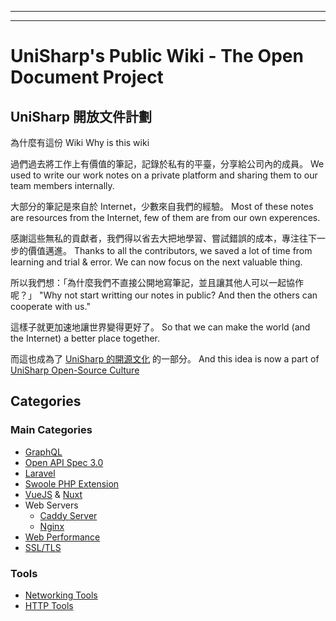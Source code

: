 

-----



-----

<!-- TITLE: UniSharp's Wiki -->
<!-- SUBTITLE: Welcome to UniSharp's Public Wiki -->

# UniSharp's Public Wiki - The Open Document Project
## UniSharp 開放文件計劃

為什麼有這份 Wiki
Why is this wiki

過們過去將工作上有價值的筆記，記錄於私有的平臺，分享給公司內的成員。
We used to write our work notes on a private platform and sharing them to our team members internally. 

大部分的筆記是來自於 Internet，少數來自我們的經驗。
Most of these notes are resources from the Internet, few of them are from our own experences.

感謝這些無私的貢獻者，我們得以省去大把地學習、嘗試錯誤的成本，專注往下一步的價值邁進。
Thanks to all the contributors, we saved a lot of time from learning and trial & error. We can now focus on the next valuable thing.

所以我們想：「為什麼我們不直接公開地寫筆記，並且讓其他人可以一起協作呢？」
"Why not start writting our notes in public? And then the others can cooperate with us."

這樣子就更加速地讓世界變得更好了。
So that we can make the world (and the Internet) a better place together.

而這也成為了 [UniSharp 的開源文化](https://blog.unisharp.com/2017/06/05/%E7%94%B1%E5%85%A7%E8%80%8C%E5%A4%96%E6%89%93%E9%80%A0%E4%BC%81%E6%A5%AD%E9%96%8B%E6%BA%90%E6%96%87%E5%8C%96/) 的一部分。
And this idea is now a part of [UniSharp Open-Source Culture](https://blog.unisharp.com/2017/06/05/%E7%94%B1%E5%85%A7%E8%80%8C%E5%A4%96%E6%89%93%E9%80%A0%E4%BC%81%E6%A5%AD%E9%96%8B%E6%BA%90%E6%96%87%E5%8C%96/)


## Categories

### Main Categories

- [GraphQL](GraphQL)
- [Open API Spec 3.0](open-api-spec-3)
- [Laravel](laravel-web-framework)
- [Swoole PHP Extension](swoole-php-extension)
- [VueJS](vue-js) & [Nuxt](nuxt)
- Web Servers
	- [Caddy Server](caddy-server)
	- [Nginx](nginx-server)
- [Web Performance](web-performance)
- [SSL/TLS](SSL-TLS)


### Tools

- [Networking Tools](networking-tools)
- [HTTP Tools](http-tools)